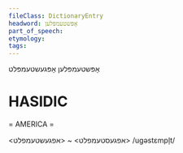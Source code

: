 ```yaml
---
fileClass: DictionaryEntry
headword: אָפּשטעמפּלען
part_of_speech: 
etymology: 
tags: 
---
```

אָפּשטעמפּלען
אָפּגעשטעמפּלט

HASIDIC
=======
= AMERICA = 

<אפגעסטעמפלט> ~ <אפגעשטעמפלט>
/ugəstɛmpl̩t/
